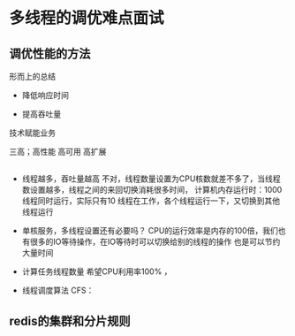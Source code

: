 # 多线程的调优难点面试

## 调优性能的方法 
形而上的总结
- 降低响应时间

- 提高吞吐量
 
技术赋能业务

三高；高性能  高可用  高扩展

## 
* 线程越多，吞吐量越高
 不对，线程数量设置为CPU核数就差不多了，当线程数设置越多，线程之间的来回切换消耗很多时间，
 计算机内存运行时：1000线程同时运行，实际只有10 线程在工作，各个线程运行一下，又切换到其他线程运行
 
* 单核服务，多线程设置还有必要吗？ 
  CPU的运行效率是内存的100倍，我们也有很多的IO等待操作，在IO等待时可以切换给别的线程的操作
  也是可以节约大量时间
* 计算任务线程数量
希望CPU利用率100% ，
* 线程调度算法
CFS：

## redis的集群和分片规则
